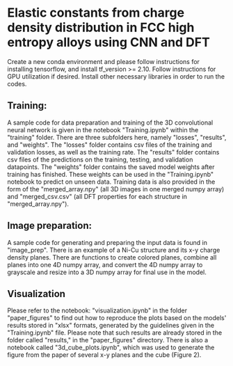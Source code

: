 # Elastic constants from charge density distribution in FCC high entropy alloys using CNN and DFT 

Create a new conda environment and please follow instructions for installing tensorflow, and install tf_version >= 2.10. Follow instructions for GPU utilization if desired. Install other necessary libraries in order to run the codes.


## Training:

A sample code for data preparation and training of the 3D convolutional neural network is given in the notebook "Training.ipynb" within the "training" folder. There are three subfolders here, namely "losses", "results", and "weights". The "losses" folder contains csv files of the training and validation losses, as well as the training rate. The "results" folder contains csv files of the predictions on the training, testing, and validation datapoints. The "weights" folder contains the saved model weights after training has finished. These weights can be used in the "Training.ipynb" notebook to predict on unseen data. Training data is also provided in the form of the "merged_array.npy" (all 3D images in one merged numpy array) and "merged_csv.csv" (all DFT properties for each structure in "merged_array.npy").


## Image preparation:

A sample code for generating and preparing the input data is found in "image_prep". There is an example of a Ni-Cu structure and its x-y charge density planes. There are functions to create colored planes, combine all planes into one 4D numpy array, and convert the 4D numpy array to grayscale and resize into a 3D numpy array for final use in the model.


## Visualization

Please refer to the notebook: "visualization.ipynb" in the folder "paper_figures" to find out how to reproduce the plots based on the models' results stored in "xlsx" formats, generated by the guidelines given in the "Training.ipynb" file. Please note that such results are already stored in the folder called "results," in the "paper_figures" directory. There is also a notebook called "3d_cube_plots.ipynb", which was used to generate the figure from the paper of several x-y planes and the cube (Figure 2).
